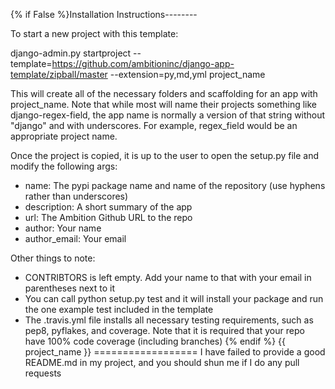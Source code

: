 {% if False %}Installation Instructions--------

To start a new project with this template:

django-admin.py startproject --template=https://github.com/ambitioninc/django-app-template/zipball/master --extension=py,md,yml project_name

This will create all of the necessary folders and scaffolding for an app with project_name. Note that while most will name their projects something like django-regex-field, the app name is normally a version of that string without "django" and with underscores. For example, regex_field would be an appropriate project name.

Once the project is copied, it is up to the user to open the setup.py file and modify the following args:
- name: The pypi package name and name of the repository (use hyphens rather than underscores)
- description: A short summary of the app
- url: The Ambition Github URL to the repo
- author: Your name
- author_email: Your email

Other things to note:
- CONTRIBTORS is left empty. Add your name to that with your email in parentheses next to it
- You can call python setup.py test and it will install your package and run the one example test included in the template
- The .travis.yml file installs all necessary testing requirements, such as pep8, pyflakes, and coverage. Note that it is required that your repo have 100% code coverage (including branches)
{% endif %}
{{ project_name }}
==================
I have failed to provide a good README.md in my project, and you should shun me if I do any pull requests
